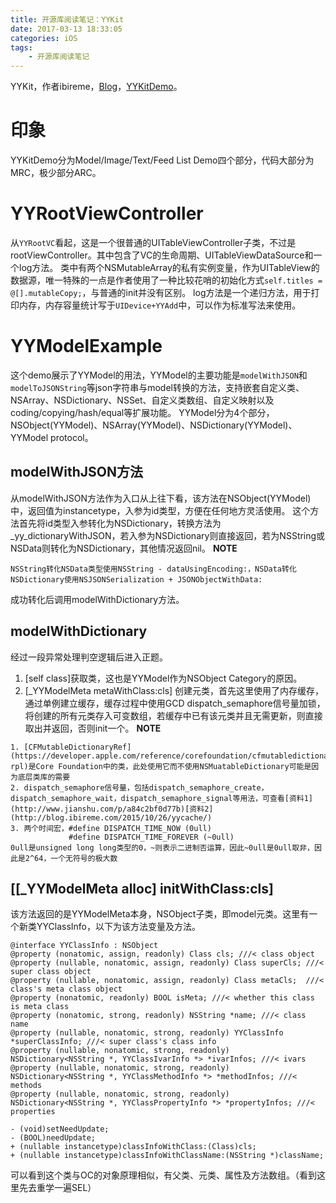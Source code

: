 ```yaml
---
title: 开源库阅读笔记：YYKit
date: 2017-03-13 18:33:05
categories: iOS
tags: 
    - 开源库阅读笔记
---
```


YYKit，作者ibireme，[Blog](http://blog.ibireme.com)，[YYKitDemo](https://github.com/ibireme/YYKit)。

# 印象
YYKitDemo分为Model/Image/Text/Feed List Demo四个部分，代码大部分为MRC，极少部分ARC。

# YYRootViewController
从`YYRootVC`看起，这是一个很普通的UITableViewController子类，不过是rootViewController。其中包含了VC的生命周期、UITableViewDataSource和一个log方法。
类中有两个NSMutableArray的私有实例变量，作为UITableView的数据源，唯一特殊的一点是作者使用了一种比较花哨的初始化方式`self.titles = @[].mutableCopy;`，与普通的init并没有区别。
log方法是一个递归方法，用于打印内存，内存容量统计写于`UIDevice+YYAdd`中，可以作为标准写法来使用。
<!-- more -->

# YYModelExample
这个demo展示了YYModel的用法，YYModel的主要功能是`modelWithJSON`和`modelToJSONString`等json字符串与model转换的方法，支持嵌套自定义类、NSArray、NSDictionary、NSSet、自定义类数组、自定义映射以及coding/copying/hash/equal等扩展功能。
YYModel分为4个部分，NSObject(YYModel)、NSArray(YYModel)、NSDictionary(YYModel)、YYModel protocol。
## modelWithJSON方法
从modelWithJSON方法作为入口从上往下看，该方法在NSObject(YYModel)中，返回值为instancetype，入参为id类型，方便在任何地方灵活使用。
这个方法首先将id类型入参转化为NSDictionary，转换方法为_yy_dictionaryWithJSON，若入参为NSDictionary则直接返回，若为NSString或NSData则转化为NSDictionary，其他情况返回nil。
**NOTE**
```
NSString转化NSData类型使用NSString - dataUsingEncoding:，NSData转化NSDictionary使用NSJSONSerialization + JSONObjectWithData:
```
成功转化后调用modelWithDictionary方法。
## modelWithDictionary
经过一段异常处理判空逻辑后进入正题。
1. [self class]获取类，这也是YYModel作为NSObject Category的原因。
2. [_YYModelMeta metaWithClass:cls]
创建元类，首先这里使用了内存缓存，通过单例建立缓存，缓存过程中使用GCD dispatch_semaphore信号量加锁，将创建的所有元类存入可变数组，若缓存中已有该元类并且无需更新，则直接取出并返回，否则init一个。
**NOTE**
```
1. [CFMutableDictionaryRef](https://developer.apple.com/reference/corefoundation/cfmutabledictionary-rpl)是Core Foundation中的类，此处使用它而不使用NSMuatableDictionary可能是因为底层类库的需要
2. dispatch_semaphore信号量，包括dispatch_semaphore_create，dispatch_semaphore_wait，dispatch_semaphore_signal等用法，可查看[资料1](http://www.jianshu.com/p/a84c2bf0d77b)[资料2](http://blog.ibireme.com/2015/10/26/yycache/)
3. 两个时间宏，#define DISPATCH_TIME_NOW (0ull)
             #define DISPATCH_TIME_FOREVER (~0ull)
0ull是unsigned long long类型的0，~则表示二进制否运算，因此~0ull是0ull取非，因此是2^64，一个无符号的极大数
```
## [[_YYModelMeta alloc] initWithClass:cls]
该方法返回的是YYModelMeta本身，NSObject子类，即model元类。这里有一个新类YYClassInfo，以下为该方法变量及方法。
```
@interface YYClassInfo : NSObject
@property (nonatomic, assign, readonly) Class cls; ///< class object
@property (nullable, nonatomic, assign, readonly) Class superCls; ///< super class object
@property (nullable, nonatomic, assign, readonly) Class metaCls;  ///< class's meta class object
@property (nonatomic, readonly) BOOL isMeta; ///< whether this class is meta class
@property (nonatomic, strong, readonly) NSString *name; ///< class name
@property (nullable, nonatomic, strong, readonly) YYClassInfo *superClassInfo; ///< super class's class info
@property (nullable, nonatomic, strong, readonly) NSDictionary<NSString *, YYClassIvarInfo *> *ivarInfos; ///< ivars
@property (nullable, nonatomic, strong, readonly) NSDictionary<NSString *, YYClassMethodInfo *> *methodInfos; ///< methods
@property (nullable, nonatomic, strong, readonly) NSDictionary<NSString *, YYClassPropertyInfo *> *propertyInfos; ///< properties

- (void)setNeedUpdate;
- (BOOL)needUpdate;
+ (nullable instancetype)classInfoWithClass:(Class)cls;
+ (nullable instancetype)classInfoWithClassName:(NSString *)className;
```
可以看到这个类与OC的对象原理相似，有父类、元类、属性及方法数组。（看到这里先去重学一遍SEL）











